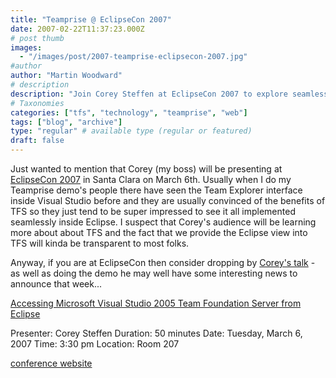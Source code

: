 ```yaml
---
title: "Teamprise @ EclipseCon 2007"
date: 2007-02-22T11:37:23.000Z
# post thumb
images:
  - "/images/post/2007-teamprise-eclipsecon-2007.jpg"
#author
author: "Martin Woodward"
# description
description: "Join Corey Steffen at EclipseCon 2007 to explore seamless Eclipse integration with TFS on March 6 in Santa Clara."
# Taxonomies
categories: ["tfs", "technology", "teamprise", "web"]
tags: ["blog", "archive"]
type: "regular" # available type (regular or featured)
draft: false
---
```

[](http://www.eclipsecon.org/2007/)Just wanted to mention that Corey (my boss) will be presenting at [EclipseCon 2007](http://www.eclipsecon.org/2007/) in Santa Clara on March 6th.  Usually when I do my Teamprise demo's people there have seen the Team Explorer interface inside Visual Studio before and they are usually convinced of the benefits of TFS so they just tend to be super impressed to see it all implemented seamlessly inside Eclipse.  I suspect that Corey's audience will be learning more about about TFS and the fact that we provide the Eclipse view into TFS will kinda be transparent to most folks. 

Anyway, if you are at EclipseCon then consider dropping by [Corey's talk](http://www.eclipsecon.org/2007/index.php?page=sub/&id=4240)  - as well as doing the demo he may well have some interesting news to announce that week... 

[Accessing Microsoft Visual Studio 2005 Team Foundation Server from Eclipse](http://www.eclipsecon.org/2007/index.php?page=sub/&id=4240)   

Presenter: Corey Steffen
Duration: 50 minutes
Date: Tuesday, March 6, 2007
Time: 3:30 pm
Location: Room 207 

[conference website](http://www.eclipsecon.org)